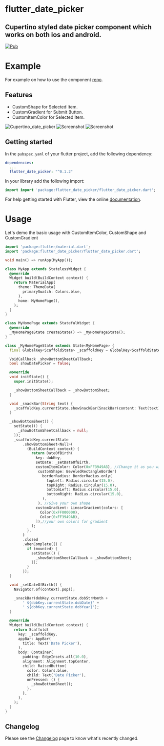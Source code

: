 # flutter_date_picker

## Cupertino styled date picker component which works on both ios and android.

[![Pub](https://img.shields.io/pub/v/flutter_date_picker.svg)](https://pub.dartlang.org/packages/flutter_date_picker)

# Example

For example on how to use the component [repo](https://github.com/rajeshzmoke/flutter_date_picker/tree/master/example).

## Features

- CustomShape for Selected Item.
- CustomGradient for Submit Button.
- CustomItemColor for Selected Item.

![Cupertino_date_picker](https://github.com/rajeshzmoke/flutter_date_picker/blob/master/screenshot/date_picker_blue.gif)
![Screenshot](https://github.com/rajeshzmoke/flutter_date_picker/blob/master/screenshot/date_picker_green.gif)
![Screenshot](https://github.com/rajeshzmoke/flutter_date_picker/blob/master/screenshot/date_picker_pink.gif)

## Getting started

In the `pubspec.yaml` of your flutter project, add the following dependency:

```yaml
dependencies:
  ...
  flutter_date_picker: "^0.1.2"
```

In your library add the following import:

```dart
import import 'package:flutter_date_picker/flutter_date_picker.dart';
```

For help getting started with Flutter, view the online [documentation](https://flutter.io/).

# Usage

Let's demo the basic usage with CustomItemColor, CustomShape and CustomGradient

```dart
import 'package:flutter/material.dart';
import 'package:flutter_date_picker/flutter_date_picker.dart';

void main() => runApp(MyApp());

class MyApp extends StatelessWidget {
  @override
  Widget build(BuildContext context) {
    return MaterialApp(
      theme: ThemeData(
        primarySwatch: Colors.blue,
      ),
      home: MyHomePage(),
    );
  }
}

class MyHomePage extends StatefulWidget {
  @override
  _MyHomePageState createState() => _MyHomePageState();
}

class _MyHomePageState extends State<MyHomePage> {
  final GlobalKey<ScaffoldState> _scaffoldKey = GlobalKey<ScaffoldState>();

  VoidCallback _showBottomSheetCallback;
  bool showDatePicker = false;

  @override
  void initState() {
    super.initState();

    _showBottomSheetCallback = _showBottomSheet;
  }

  void _snackBar(String text) {
    _scaffoldKey.currentState.showSnackBar(SnackBar(content: Text(text)));
  }

  _showBottomSheet() {
    setState(() {
      _showBottomSheetCallback = null;
    });
    _scaffoldKey.currentState
        .showBottomSheet<Null>(
          (BuildContext context) {
            return DateOfBirth(
              key: dobKey,
              setDate: _setDateOfBirth,
              customItemColor: Color(0xFF3949AB), //Change it as you wish
               customShape: BeveledRectangleBorder(
                 borderRadius: BorderRadius.only(
                   topLeft: Radius.circular(15.0),
                   topRight: Radius.circular(15.0),
                   bottomLeft: Radius.circular(15.0),
                   bottomRight: Radius.circular(15.0),
                 ),
               ), //Give your own shape
              customGradient: LinearGradient(colors: [
                Color(0xFF000000),
                Color(0xFF3949AB),
              ]),//your own colors for gradient
            );
          },
        )
        .closed
        .whenComplete(() {
          if (mounted) {
            setState(() {
              _showBottomSheetCallback = _showBottomSheet;
            });
          }
        });
  }

  void _setDateOfBirth() {
    Navigator.of(context).pop();

    _snackBar(dobKey.currentState.dobStrMonth +
        ' ${dobKey.currentState.dobDate}' +
        ' ${dobKey.currentState.dobYear}');
  }

  @override
  Widget build(BuildContext context) {
    return Scaffold(
      key: _scaffoldKey,
      appBar: AppBar(
        title: Text('Date Picker'),
      ),
      body: Container(
        padding: EdgeInsets.all(10.0),
        alignment: Alignment.topCenter,
        child: RaisedButton(
          color: Colors.blue,
          child: Text('Date Picker'),
          onPressed: () {
            _showBottomSheet();
          },
        ),
      ),
    );
  }
}
```

## Changelog

Please see the [Changelog](https://github.com/rajeshzmoke/flutter_date_picker/blob/master/CHANGELOG.md) page to know what's recently changed.
